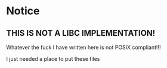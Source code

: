 # Notice
## THIS IS NOT A LIBC IMPLEMENTATION!

Whatever the fuck I have written here is not POSIX compliant!!!

I just needed a place to put these files
